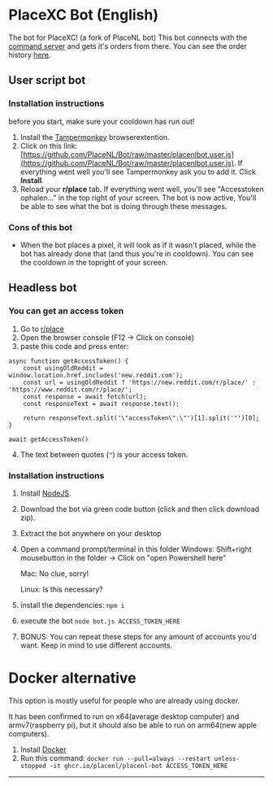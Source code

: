 
# PlaceXC Bot (English)

The bot for PlaceXC! (a fork of PlaceNL bot) This bot connects with the [command server](https://github.com/Redzuzu/XC-Server) and gets it's orders from there. You can see the order history [here](https://xc.zuzu.red/).

## User script bot

### Installation instructions

before you start, make sure your cooldown has run out!

1. Install the [Tampermonkey](https://www.tampermonkey.net/) browserextention.
2. Click on this link: [https://github.com/PlaceNL/Bot/raw/master/placenlbot.user.js](https://github.com/PlaceNL/Bot/raw/master/placenlbot.user.js). If everything went well you'll see Tampermonkey ask you to add it. Click **Install**.
3. Reload your **r/place** tab. If everything went well, you'll see "Accesstoken ophalen..." in the top right of your screen. The bot is now active, You'll be able to see what the bot is doing through these messages.

### Cons of this bot

- When the bot places a pixel, it will look as if it wasn't placed, while the bot has already done that (and thus you're in cooldown). You can see the cooldown in the topright of your screen.

## Headless bot

### You can get an access token
1. Go to [r/place](https://www.reddit.com/r/place/)
2. Open the browser console (F12 -> Click on console)
3. paste this code and press enter:
```
async function getAccessToken() {
	const usingOldReddit = window.location.href.includes('new.reddit.com');
	const url = usingOldReddit ? 'https://new.reddit.com/r/place/' : 'https://www.reddit.com/r/place/';
	const response = await fetch(url);
	const responseText = await response.text();

	return responseText.split('\"accessToken\":\"')[1].split('"')[0];
}

await getAccessToken()
```
4. The text between quotes (`"`) is your access token.

### Installation instructions

1. Install [NodeJS](https://nodejs.org/).
2. Download the bot via green code button (click and then click download zip).
3. Extract the bot anywhere on your desktop
4. Open a command prompt/terminal in this folder
    Windows: Shift+right mousebutton in the folder -> Click on "open Powershell here"
    
    Mac: No clue, sorry!
    
    Linux: Is this necessary?
5. install the dependencies: `npm i`
6. execute the bot `node bot.js ACCESS_TOKEN_HERE`
7. BONUS: You can repeat these steps for any amount of accounts you'd want. Keep in mind to use different accounts.

# Docker alternative

This option is mostly useful for people who are already using docker.

It has been confirmed to run on x64(average desktop computer) and armv7(raspberry pi), but it should also be able to run on arm64(new apple computers).

1. Install [Docker](https://docs.docker.com/get-docker/)
2. Run this command: `docker run --pull=always --restart unless-stopped -it ghcr.io/placenl/placenl-bot ACCESS_TOKEN_HERE`

-----

